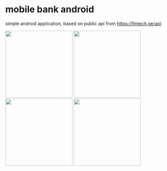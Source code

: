# mobile bank android
simple android application, based on public api from https://fintech.ge/api

<img src="https://github.com/tgeld15/AndroidProjects/blob/master/UI/login.png" width="210"> <img src="https://github.com/tgeld15/AndroidProjects/blob/master/UI/profile.png" width="210"> <img src="https://github.com/tgeld15/AndroidProjects/blob/master/UI/payments.png" width="210"> <img src="https://github.com/tgeld15/AndroidProjects/blob/master/UI/actives.png" width="210">
